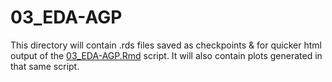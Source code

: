 # 03_EDA-AGP

This directory will contain .rds files saved as checkpoints & for quicker html output of the [03_EDA-AGP.Rmd](../../../../scripts/analysis-individual/AGP/03_EDA-AGP.Rmd) script.
It will also contain plots generated in that same script.